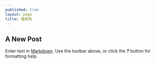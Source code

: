 ```yaml
---
published: true
layout: page
title: 喵嗚嗚
---
```

## A New Post

Enter text in [Markdown](http://daringfireball.net/projects/markdown/). Use the toolbar above, or click the **?** button for formatting help.
